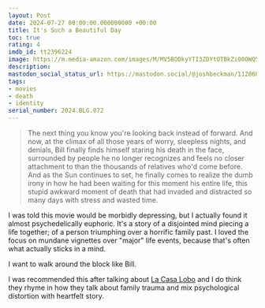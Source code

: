 ```yaml
---
layout: Post
date: 2024-07-27 00:00:00.000000000 +00:00
title: It's Such a Beautiful Day
toc: true
rating: 4
imdb_id: tt2396224
image: https://m.media-amazon.com/images/M/MV5BODkyYTI3ZDYtOTBkZi00OWQ5LThlNTUtY2ZmZjdmYTU5ZGI3XkEyXkFqcGdeQXVyMjM5NDU5ODY@._V1_SX300.jpg
description:
mastodon_social_status_url: https://mastodon.social/@joshbeckman/112868208003386134
tags:
- movies
- death
- identity
serial_number: 2024.BLG.072
---
```

> The next thing you know you're looking back instead of forward. And now, at the climax of all those years of worry, sleepless nights, and denials, Bill finally finds himself staring his death in the face, surrounded by people he no longer recognizes and feels no closer attachment to than the thousands of relatives who'd come before. And as the Sun continues to set, he finally comes to realize the dumb irony in how he had been waiting for this moment his entire life, this stupid awkward moment of death that had invaded and distracted so many days with stress and wasted time.

I was told this movie would be morbidly depressing, but I actually found it almost psychedelically euphoric. It's a story of a disjointed mind piecing a life together; of a person triumphing over a horrific family past. I loved the focus on mundane vignettes over "major" life events, because that's often what actually sticks in a mind. 

I want to walk around the block like Bill.

I was recommended this after talking about [La Casa Lobo](https://www.joshbeckman.org/blog/watching/la-casa-lobo) and I do think they rhyme in how they talk about family trauma and mix psychological distortion with heartfelt story.
